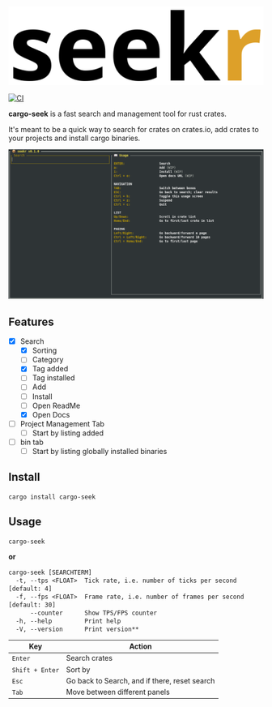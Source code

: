 ![seekr][logo]

[logo]: img/logo.png?raw=true "seekr"
[preview]: img/preview.gif?raw=true "preview"

[![CI](https://github.com/tareqimbasher/cargo-seek/actions/workflows/ci.yml/badge.svg)](https://github.com/tareqimbasher/cargo-seek/actions/workflows/ci.yml)

**cargo-seek** is a fast search and management tool for rust crates.

It's meant to be a quick way to search for crates on crates.io, add crates to your projects and install cargo binaries.

![preview][preview]

## Features

- [x] Search
  - [x] Sorting
  - [ ] Category
  - [x] Tag added
  - [ ] Tag installed
  - [ ] Add
  - [ ] Install
  - [ ] Open ReadMe
  - [x] Open Docs
- [ ] Project Management Tab
  - [ ] Start by listing added
- [ ] bin tab
  - [ ] Start by listing globally installed binaries

## Install
    cargo install cargo-seek

## Usage
    cargo-seek
    
**or**

    cargo-seek [SEARCHTERM]
      -t, --tps <FLOAT>  Tick rate, i.e. number of ticks per second [default: 4]
      -f, --fps <FLOAT>  Frame rate, i.e. number of frames per second [default: 30]
          --counter      Show TPS/FPS counter
      -h, --help         Print help
      -V, --version      Print version**



|Key|Action|
|-|-|
|`Enter`|Search crates|
|`Shift + Enter`|Sort by|
|`Esc`|Go back to Search, and if there, reset search|
|`Tab`|Move between different panels|
